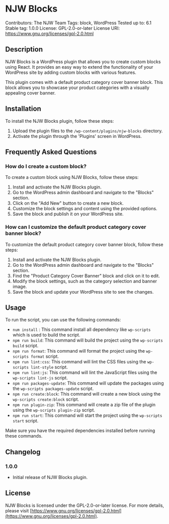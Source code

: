 # NJW Blocks

Contributors: The NJW Team
Tags: block, WordPress
Tested up to: 6.1
Stable tag: 1.0.0
License: GPL-2.0-or-later
License URI: https://www.gnu.org/licenses/gpl-2.0.html

## Description

NJW Blocks is a WordPress plugin that allows you to create custom blocks using React. It provides an easy way to extend the functionality of your WordPress site by adding custom blocks with various features.

This plugin comes with a default product category cover banner block. This block allows you to showcase your product categories with a visually appealing cover banner.

## Installation

To install the NJW Blocks plugin, follow these steps:

1. Upload the plugin files to the `/wp-content/plugins/njw-blocks` directory.
2. Activate the plugin through the 'Plugins' screen in WordPress.

## Frequently Asked Questions

### How do I create a custom block?

To create a custom block using NJW Blocks, follow these steps:

1. Install and activate the NJW Blocks plugin.
2. Go to the WordPress admin dashboard and navigate to the "Blocks" section.
3. Click on the "Add New" button to create a new block.
4. Customize the block settings and content using the provided options.
5. Save the block and publish it on your WordPress site.

### How can I customize the default product category cover banner block?

To customize the default product category cover banner block, follow these steps:

1. Install and activate the NJW Blocks plugin.
2. Go to the WordPress admin dashboard and navigate to the "Blocks" section.
3. Find the "Product Category Cover Banner" block and click on it to edit.
4. Modify the block settings, such as the category selection and banner image.
5. Save the block and update your WordPress site to see the changes.


## Usage

To run the script, you can use the following commands:

- `num install` : This command install all dependency like `wp-scripts` which is used to build the script. 
- `npm run build`: This command will build the project using the `wp-scripts build` script.
- `npm run format`: This command will format the project using the `wp-scripts format` script.
- `npm run lint:css`: This command will lint the CSS files using the `wp-scripts lint-style` script.
- `npm run lint:js`: This command will lint the JavaScript files using the `wp-scripts lint-js` script.
- `npm run packages-update`: This command will update the packages using the `wp-scripts packages-update` script.
- `npm run create:block`: This command will create a new block using the `wp-scripts create:block` script.
- `npm run plugin-zip`: This command will create a zip file of the plugin using the `wp-scripts plugin-zip` script.
- `npm run start`: This command will start the project using the `wp-scripts start` script.

Make sure you have the required dependencies installed before running these commands.

## Changelog

### 1.0.0

- Initial release of NJW Blocks plugin.

## License

NJW Blocks is licensed under the GPL-2.0-or-later license. For more details, please visit [https://www.gnu.org/licenses/gpl-2.0.html](https://www.gnu.org/licenses/gpl-2.0.html).
